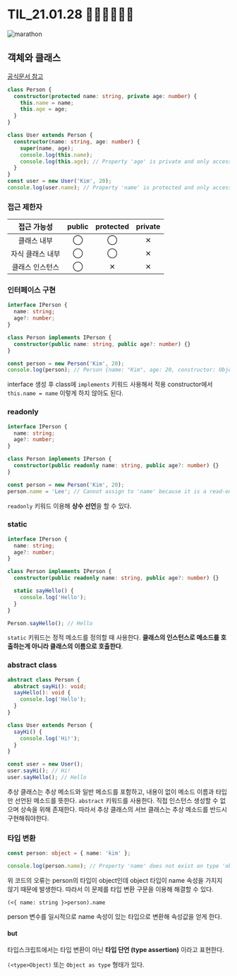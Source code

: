 # TIL_21.01.28 🏃🏽‍♂️🏃🏽‍♂️

<img src="https://media.vlpt.us/images/kdo0129/post/29ca955c-708b-4ed6-8e6d-8384dd9bc755/marathon-3753907_960_720.jpg" alt="marathon" />

## 객체와 클래스

[공식문서 참고](https://www.typescriptlang.org/docs/handbook/classes.html)

```ts
class Person {
  constructor(protected name: string, private age: number) {
    this.name = name;
    this.age = age;
  }
}

class User extends Person {
  constructor(name: string, age: number) {
    super(name, age);
    console.log(this.name);
    console.log(this.age); // Property 'age' is private and only accessible within class 'Person'.ts(2341)
  }
}
const user = new User('Kim', 20);
console.log(user.name); // Property 'name' is protected and only accessible within class 'Person' and its subclasses.
```

### 접근 제한자

|   접근 가능성    | public | protected | private |
| :--------------: | :----: | :-------: | :-----: |
|   클래스 내부    |   ◯    |     ◯     |    ✕    |
| 자식 클래스 내부 |   ◯    |     ◯     |    ✕    |
| 클래스 인스턴스  |   ◯    |     ✕     |    ✕    |

### 인터페이스 구현

```ts
interface IPerson {
  name: string;
  age?: number;
}

class Person implements IPerson {
  constructor(public name: string, public age?: number) {}
}

const person = new Person('Kim', 20);
console.log(person); // Person {name: "Kim", age: 20, constructor: Object}
```

interface 생성 후 class에 `implements` 키워드 사용해서 적용 constructor에서 `this.name = name` 이렇게 하지 않아도 된다.

### readonly

```ts
interface IPerson {
  name: string;
  age?: number;
}

class Person implements IPerson {
  constructor(public readonly name: string, public age?: number) {}
}

const person = new Person('Kim', 20);
person.name = 'Lee'; // Cannot assign to 'name' because it is a read-only property.ts(2540)
```

`readonly` 키워드 이용해 **상수 선언**을 할 수 있다.

### static

```ts
interface IPerson {
  name: string;
  age?: number;
}

class Person implements IPerson {
  constructor(public readonly name: string, public age?: number) {}

  static sayHello() {
    console.log('Hello');
  }
}

Person.sayHello(); // Hello
```

`static` 키워드는 정적 메소드를 정의할 때 사용한다. **클래스의 인스턴스로 메소드를 호출하는게 아니라 클래스의 이름으로 호출한다**.

### abstract class

```ts
abstract class Person {
  abstract sayHi(): void;
  sayHello(): void {
    console.log('Hello');
  }
}

class User extends Person {
  sayHi() {
    console.log('Hi!');
  }
}

const user = new User();
user.sayHi(); // Hi!
user.sayHello(); // Hello
```

추상 클래스는 추상 메소드와 일반 메소드를 포함하고, 내용이 없이 메소드 이름과 타입만 선언된 메소드를 뜻한다. `abstract` 키워드를 사용한다. 직접 인스턴스 생성할 수 없으며 상속을 위해 존재한다. 따라서 추상 클래스의 서브 클래스는 추상 메소드를 반드시 구현해줘야한다.

### 타입 변환

```ts
const person: object = { name: 'kim' };

console.log(person.name); // Property 'name' does not exist on type 'object'.ts(2339)
```

위 코드의 오류는 person의 타입이 object인데 object 타입이 name 속성을 가지지 않기 때문에 발생한다. 따라서 이 문제를 타입 변환 구문을 이용해 해결할 수 있다.

`(<{ name: string }>person).name`

person 변수를 일시적으로 name 속성이 있는 타입으로 변환해 속성값을 얻게 한다.

#### but

타입스크립트에서는 타입 변환이 아닌 **타입 단언 (type assertion)** 이라고 표현한다.

`(<type>Object)` 또는 `Object as type` 형태가 있다.
